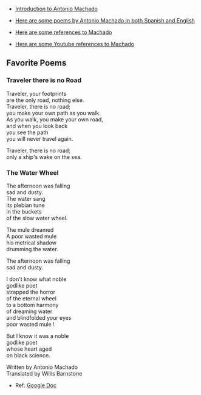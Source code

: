 * [Introduction to Antonio Machado](https://github.com/stormasm/notes/blob/main/poetry/machado/introduction.md)

* [Here are some poems by Antonio Machado in both Spanish and English](https://github.com/stormasm/notes/blob/main/poetry/machado/poems.md)

* [Here are some references to Machado](https://github.com/stormasm/notes/blob/main/poetry/machado/references.md)

* [Here are some Youtube references to Machado](https://github.com/stormasm/notes/blob/main/poetry/machado/youtube.md)

## Favorite Poems

### Traveler there is no Road

Traveler, your footprints  
are the only road, nothing else.  
Traveler, there is no road;  
you make your own path as you walk.  
As you walk, you make your own road,  
and when you look back  
you see the path  
you will never travel again.

Traveler, there is no road;  
only a ship's wake on the sea.


### The Water Wheel

The afternoon was falling  
sad and dusty.  
The water sang  
its plebian tune  
in the buckets  
of the slow water wheel.  

The mule dreamed  
A poor wasted mule  
his metrical shadow  
drumming the water.  

The afternoon was falling  
sad and dusty.  


I don't know what noble  
godlike poet  
strapped the horror  
of the eternal wheel  
to a bottom harmony  
of dreaming water  
and blindfolded your eyes  
poor wasted mule !  

But I know it was a noble  
godlike poet  
whose heart aged  
on black science.  

Written by Antonio Machado  
Translated by Willis Barnstone

 * Ref: [Google Doc](https://docs.google.com/document/d/e/2PACX-1vQ3V6XJtKFgc_ZsPinfTg7Kar6ZZ_AFGirbEhSMTqIDNIGOEPRyhB9yIw6n_m4cGbV390iClLI5keRt/pub)
